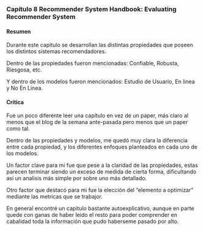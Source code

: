 ### Capítulo 8 Recommender System Handbook: Evaluating Recommender System

#### Resumen

Durante este capitulo se desarrollan las distintas propiedades que poseen los distintos sistemas recomendadores.

Dentro de las propiedades fueron mencionadas: Confiable, Robusta, Riesgosa, etc.

Y dentro de los modelos fueron mencionados: Estudio de Usuario, En linea y No En Linea. 

#### Crítica

Fue un poco diferente leer una capítulo en vez de un paper, más claro al menos que el blog de la semana ante-pasada pero menos que un paper como tal.

Dentro de las propiedades y modelos, me quedó muy clara la diferencia entre cada propiedad, y los diferentes enfoques planteados en cada uno de los modelos.

Un factor clave para mi fue que pese a la claridad de las propiedades, estas parecen terminar siendo un exceso de medida de cierta forma, dificultando así un analisis más simple por sobre uno más detallado.

Otro factor que destacó para mi fue la elección del “elemento a optimizar” mediante las metricas que se trabajor.

En general encontré un capitulo bastante autoexplicativo, aunque en parte quede con ganas de haber leido el resto para poder comprender en cabalidad toda la información que pudo haberseme pasado por alto.
